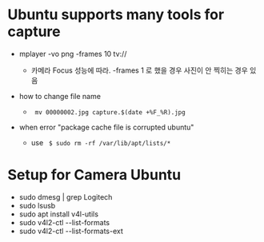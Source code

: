 # Ubuntu supports many tools for capture
- mplayer -vo png -frames 10 tv://
  - 카메라 Focus 성능에 따라. -frames 1 로 했을 경우 사진이 안 찍히는 경우 있음 
- how to change file name 
  - <code> mv 00000002.jpg capture.$(date +%F_%R).jpg </code>

- when error "package cache file is corrupted ubuntu"
  - use <code> $ sudo rm -rf /var/lib/apt/lists/* </code>

# Setup for Camera Ubuntu
- sudo dmesg | grep Logitech
- sudo lsusb
- sudo apt install v4l-utils 
- sudo v4l2-ctl --list-formats
- sudo v4l2-ctl --list-formats-ext
